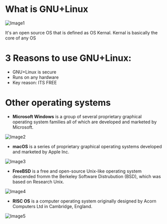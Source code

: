 
# What is GNU+Linux
![Image1](https://rb.gy/g5aphh)

It's an open source OS that is defined as OS Kernal. Kernal is basically the core of any OS

# 3 Reasons to use GNU+Linux:

* GNU+Linux is secure
* Runs on any hardware
* Key reason: ITS FREE

# Other operating systems 

* **Microsoft Windows** is a group of several proprietary graphical operating system families all of which are developed and marketed by Microsoft.

![Image2](https://rb.gy/vchqjt)

* **macOS** is a series of proprietary graphical operating systems developed and marketed by Apple Inc.

![Image3](https://rb.gy/sbebjp)

* **FreeBSD** is a free and open-source Unix-like operating system descended fromm the Berkeley Software Distrubution (BSD), which was based on Research Unix.

![Image4](https://rb.gy/doa3hf)

* **RISC OS** is a computer operating system originally designed by Acorn Computers Ltd in Cambridge, England.

![Image5](https://rb.gy/ife37o)
